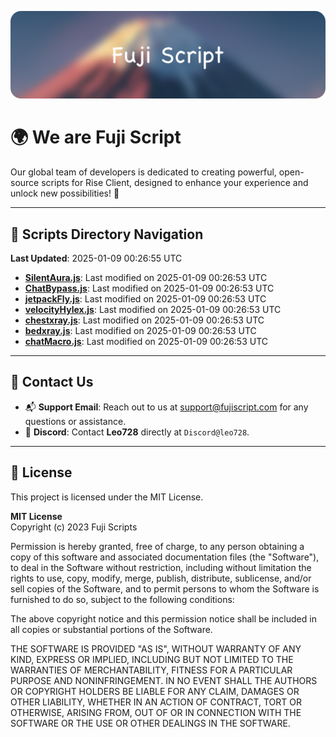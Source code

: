 ![Banner](.github/b.webp)

# 🌍 **We are Fuji Script**

Our global team of developers is dedicated to creating powerful, open-source scripts for Rise Client, designed to enhance your experience and unlock new possibilities! 🌟

---
<!-- SCRIPTS_NAVIGATION_START -->
## 📂 **Scripts Directory Navigation**

**Last Updated**: 2025-01-09 00:26:55 UTC

- **[SilentAura.js](scripts/SilentAura.js)**: Last modified on 2025-01-09 00:26:53 UTC
- **[ChatBypass.js](scripts/ChatBypass.js)**: Last modified on 2025-01-09 00:26:53 UTC
- **[jetpackFly.js](scripts/jetpackFly.js)**: Last modified on 2025-01-09 00:26:53 UTC
- **[velocityHylex.js](scripts/velocityHylex.js)**: Last modified on 2025-01-09 00:26:53 UTC
- **[chestxray.js](scripts/chestxray.js)**: Last modified on 2025-01-09 00:26:53 UTC
- **[bedxray.js](scripts/bedxray.js)**: Last modified on 2025-01-09 00:26:53 UTC
- **[chatMacro.js](scripts/chatMacro.js)**: Last modified on 2025-01-09 00:26:53 UTC

<!-- SCRIPTS_NAVIGATION_END -->

---

## 💬 **Contact Us**  
- 📬 **Support Email**: Reach out to us at [support@fujiscript.com](mailto:support@fujiscript.com) for any questions or assistance.  
- 💬 **Discord**: Contact **Leo728** directly at `Discord@leo728`.

---

## 📜 **License**

This project is licensed under the MIT License.  

**MIT License**  
Copyright (c) 2023 Fuji Scripts  

Permission is hereby granted, free of charge, to any person obtaining a copy of this software and associated documentation files (the "Software"), to deal in the Software without restriction, including without limitation the rights to use, copy, modify, merge, publish, distribute, sublicense, and/or sell copies of the Software, and to permit persons to whom the Software is furnished to do so, subject to the following conditions:  

The above copyright notice and this permission notice shall be included in all copies or substantial portions of the Software.  

THE SOFTWARE IS PROVIDED "AS IS", WITHOUT WARRANTY OF ANY KIND, EXPRESS OR IMPLIED, INCLUDING BUT NOT LIMITED TO THE WARRANTIES OF MERCHANTABILITY, FITNESS FOR A PARTICULAR PURPOSE AND NONINFRINGEMENT. IN NO EVENT SHALL THE AUTHORS OR COPYRIGHT HOLDERS BE LIABLE FOR ANY CLAIM, DAMAGES OR OTHER LIABILITY, WHETHER IN AN ACTION OF CONTRACT, TORT OR OTHERWISE, ARISING FROM, OUT OF OR IN CONNECTION WITH THE SOFTWARE OR THE USE OR OTHER DEALINGS IN THE SOFTWARE.  

